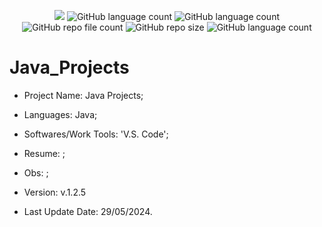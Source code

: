 <p align="center">
  <img src="http://img.shields.io/static/v1?label=STATUS&message=Under_Development&color=green&style=flat"/>
  <img alt="GitHub language count" src="https://img.shields.io/github/languages/count/Rafa-KozAnd/Java_Projects">
  <img alt="GitHub language count" src="https://img.shields.io/github/languages/top/Rafa-KozAnd/Java_Projects">
  <img alt="GitHub repo file count" src="https://img.shields.io/github/directory-file-count/Rafa-KozAnd/Java_Projects">
  <img alt="GitHub repo size" src="https://img.shields.io/github/repo-size/Rafa-KozAnd/Java_Projects">
  <img alt="GitHub language count" src="https://img.shields.io/github/license/Rafa-KozAnd/Java_Projects">
</p>

# Java_Projects

- Project Name: Java Projects;
- Languages: Java;
- Softwares/Work Tools: 'V.S. Code';
- Resume: ;
- Obs: ;
- Version: v.1.2.5


- Last Update Date: 29/05/2024.

##
